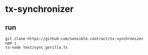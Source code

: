 # tx-synchronizer

## run

```
git clone https://github.com/sensible-contract/tx-synchronizer
npm i
ts-node test/sync_gorilla.ts
```
